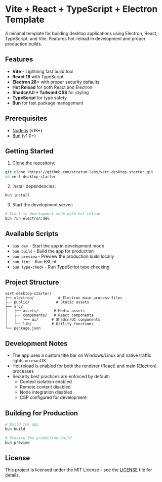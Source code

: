 # Vite + React + TypeScript + Electron Template

A minimal template for building desktop applications using Electron, React, TypeScript, and Vite. Features hot-reload in development and proper production builds.

## Features

- **Vite** - Lightning fast build tool
- **React 18** with TypeScript
- **Electron 28+** with proper security defaults
- **Hot Reload** for both React and Electron
- **Shadcn/UI + Tailwind CSS** for styling
- **TypeScript** for type safety
- **Bun** for fast package management

## Prerequisites

- [Node.js](https://nodejs.org/en/) (v18+)
- [Bun](https://bun.sh/) (v1.0+)

## Getting Started

1. Clone the repository:
```bash
git clone <https://github.com/stratum-labs/vert-desktop-starter.git
cd vert-desktop-starter
```

2. Install dependencies:
```bash
bun install
```

3. Start the development server:
```bash
# Start in development mode with hot reload
bun run electron:dev
```

## Available Scripts

- `bun dev` - Start the app in development mode
- `bun build` - Build the app for production
- `bun preview` - Preview the production build locally
- `bun lint` - Run ESLint
- `bun type-check` - Run TypeScript type checking

## Project Structure

```
vert-desktop-starter/
├── electron/           # Electron main process files
├── public/            # Static assets
├── src/
│   ├── assets/       # Media assets
│   ├── components/   # React components
│   │   └── ui/      # Shadcn/UI components
│   └── lib/         # Utility functions
└── package.json
```

## Development Notes

- The app uses a custom title bar on Windows/Linux and native traffic lights on macOS
- Hot reload is enabled for both the renderer (React) and main (Electron) processes
- Security best practices are enforced by default:
  - Context isolation enabled
  - Remote content disabled
  - Node integration disabled
  - CSP configured for development

## Building for Production

```bash
# Build the app
bun build

# Preview the production build
bun preview
```

## License

This project is licensed under the MIT License - see the [LICENSE](LICENSE) file for details.

